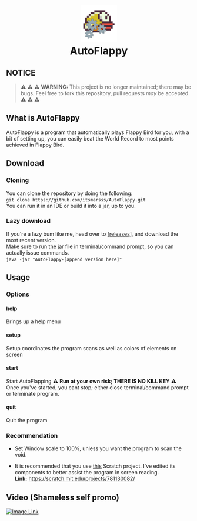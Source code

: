 <h1 align="center">
<img src="/assets/image.png" alt="Icon" width="100" height="100">
<br>
AutoFlappy
<br>
</h1>

## NOTICE
> :warning: :warning: :warning: **WARNING:** This project is no longer maintained; there may be bugs. Feel free to fork this repository, pull requests *may* be accepted. :warning: :warning: :warning:

## What is AutoFlappy
AutoFlappy is a program that automatically plays Flappy Bird for you, with a bit of setting up, you can easily beat the World Record to most points achieved in Flappy Bird.

## Download
### Cloning
You can clone the repository by doing the following:  
`git clone https://github.com/itsmarsss/AutoFlappy.git`  
You can run it in an IDE or build it into a jar, up to you.
### Lazy download
If you're a lazy bum like me, head over to [[releases]](https://github.com/itsmarsss/AutoFlappy/releases), and download the most recent version.  
Make sure to run the jar file in terminal/command prompt, so you can actually issue commands.  
`java -jar "AutoFlappy-[append version here]"`

## Usage
### Options
#### help
Brings up a help menu
#### setup
Setup coordinates the program scans as well as colors of elements on screen
#### start
Start AutoFlapping :warning: **Run at your own risk; THERE IS NO KILL KEY** :warning:  
Once you've started, you cant stop; either close terminal/command prompt or terminate program.
#### quit
Quit the program

### Recommendation
- Set Window scale to 100%, unless you want the program to scan the void.  

- It is recommended that you use [this](https://scratch.mit.edu/projects/781130082/) Scratch project. I've edited its components to better assist the program in screen reading.  
**Link:** https://scratch.mit.edu/projects/781130082/

## Video (Shameless self promo)
[![Image Link](https://img.youtube.com/vi/-sUVFuqVBdU/maxresdefault.jpg)](https://www.youtube.com/watch?v=-sUVFuqVBdU)